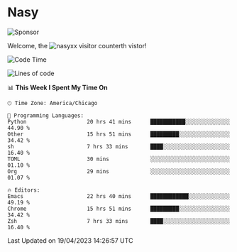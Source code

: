 # Nasy

<!--
<p align="center">
<img height="200" src="https://github-readme-stats.vercel.app/api?username=nasyxx&count_private=true&show_icons=true&theme=dracula&include_all_commits=true"/>
<img height="200" src="https://github-readme-stats.vercel.app/api/top-langs/?username=nasyxx&theme=dracula&hide=html,jupyter+notebook&count_private=true&show_icons=true"/>
</p>

  
----------------
-->

![Sponsor](https://img.shields.io/static/v1.svg?label=Sponsor&message=%E2%9D%A4&logo=GitHub&style=flat&color=pink)
 
Welcome, the ![nasyxx visitor counter](https://count.getloli.com/get/@nasyxx?theme=rule34)th vistor!
 
<!--START_SECTION:waka-->
![Code Time](http://img.shields.io/badge/Code%20Time-3%2C427%20hrs%2024%20mins-blue)

![Lines of code](https://img.shields.io/badge/From%20Hello%20World%20I%27ve%20Written-6.2%20million%20lines%20of%20code-blue)

📊 **This Week I Spent My Time On** 

```text
🕑︎ Time Zone: America/Chicago

💬 Programming Languages: 
Python                   20 hrs 41 mins      ███████████░░░░░░░░░░░░░░   44.90 % 
Other                    15 hrs 51 mins      █████████░░░░░░░░░░░░░░░░   34.42 % 
sh                       7 hrs 33 mins       ████░░░░░░░░░░░░░░░░░░░░░   16.40 % 
TOML                     30 mins             ░░░░░░░░░░░░░░░░░░░░░░░░░   01.10 % 
Org                      29 mins             ░░░░░░░░░░░░░░░░░░░░░░░░░   01.07 % 

🔥 Editors: 
Emacs                    22 hrs 40 mins      ████████████░░░░░░░░░░░░░   49.19 % 
Chrome                   15 hrs 51 mins      █████████░░░░░░░░░░░░░░░░   34.42 % 
Zsh                      7 hrs 33 mins       ████░░░░░░░░░░░░░░░░░░░░░   16.40 % 
```


 Last Updated on 19/04/2023 14:26:57 UTC
<!--END_SECTION:waka-->

<!-- ![visitors](https://visitor-badge.laobi.icu/badge?page_id=nasyxx.nasyxx) -->
